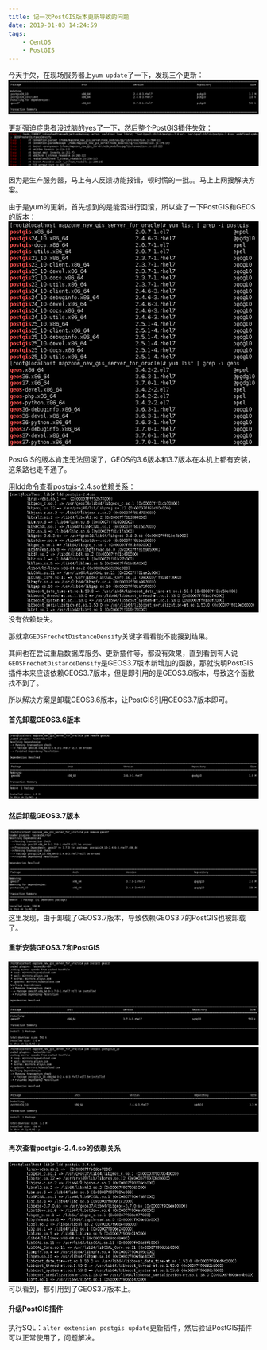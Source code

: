 ```yaml
---
title: 记一次PostGIS版本更新导致的问题
date: 2019-01-03 14:24:59
tags: 
	- CentOS
	- PostGIS
---
```


今天手欠，在现场服务器上`yum update`了一下，发现三个更新：
![yum更新](centosyumupdatepostgiscrash/1.png)

更新强迫症患者没过脑的yes了一下，然后整个PostGIS插件失效：
![PostGIS插件失效](centosyumupdatepostgiscrash/2.png)

因为是生产服务器，马上有人反馈功能报错，顿时慌的一批。。马上上网搜解决方案。

由于是yum的更新，首先想到的是能否进行回滚，所以查了一下PostGIS和GEOS的版本：
![查看版本](centosyumupdatepostgiscrash/3.png)

PostGIS的版本肯定无法回滚了，GEOS的3.6版本和3.7版本在本机上都有安装，这条路也走不通了。

用ldd命令查看postgis-2.4.so依赖关系：
![查看依赖](centosyumupdatepostgiscrash/4.png)
没有依赖缺失。

那就拿`GEOSFrechetDistanceDensify`关键字看看能不能搜到结果。

其间也在尝试重启数据库服务、更新插件等，都没有效果，直到看到有人说`GEOSFrechetDistanceDensify`是GEOS3.7版本新增加的函数，那就说明PostGIS插件本来应该依赖GEOS3.7版本，但是即引用的是GEOS3.6版本，导致这个函数找不到了。

所以解决方案是卸载GEOS3.6版本，让PostGIS引用GEOS3.7版本即可。

#### 首先卸载GEOS3.6版本
![卸载3.6](centosyumupdatepostgiscrash/5.png)

#### 然后卸载GEOS3.7版本
![卸载3.6](centosyumupdatepostgiscrash/6.png)
这里发现，由于卸载了GEOS3.7版本，导致依赖GEOS3.7的PostGIS也被卸载了。

#### 重新安装GEOS3.7和PostGIS
![重新安装](centosyumupdatepostgiscrash/7.png)
![重新安装](centosyumupdatepostgiscrash/8.png)

#### 再次查看postgis-2.4.so的依赖关系
![查看依赖](centosyumupdatepostgiscrash/9.png)
可以看到，都引用到了GEOS3.7版本上。

#### 升级PostGIS插件
执行SQL：`alter extension postgis update`更新插件，然后验证PostGIS插件可以正常使用了，问题解决。





